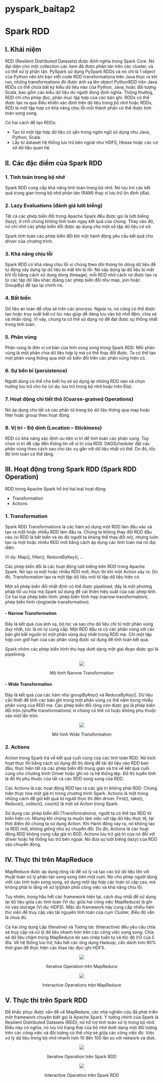 # pyspark_baitap2
# Spark RDD
## I. Khái niệm

RDD (Resilient Distributed Datasets) được định nghĩa trong Spark Core. Nó đại diện cho một collection các item đã được phân tán trên các cluster, và có thể xử lý phân tán. PySpark sử dụng PySpark RDDs và nó chỉ là 1 object của Python nên khi bạn viết code RDD transformations trên Java thực ra khi run, những transformations đó được ánh xạ lên object PythonRDD trên Java.
RDDs có thể chứa bất kỳ kiểu dữ liệu nào của Python, Java, hoặc đối tượng Scala, bao gồm các kiểu dữ liệu do người dùng định nghĩa. Thông thường, RDD chỉ cho phép đọc, phân mục tập hợp của các bản ghi. RDDs có thể được tạo ra qua điều khiển xác định trên dữ liệu trong bộ nhớ hoặc RDDs, RDD là một tập hợp có khả năng chịu lỗi mỗi thành phần có thể được tính toán song song.

Có hai cách để tạo RDDs:

  +	Tạo từ một tập hợp dữ liệu có sẵn trong ngôn ngữ sử dụng như Java, Python, Scala.
  +	Lấy từ dataset hệ thống lưu trữ bên ngoài như HDFS, Hbase hoặc các cơ sở dữ liệu quan hệ.
  
 ## II. Các đặc điểm của Spark RDD
 ### 1. Tính toán trong bộ nhớ
 
 Spark RDD cung cấp khả năng tính toán trong bộ nhớ. Nó lưu trữ các kết quả trung gian trong bộ nhớ phân tán (RAM) thay vì lưu trữ ổn định (đĩa).
 
 ### 2. Lazy Evaluations (đánh giá lười biếng)
 Tất cả các phép biến đổi trong Apache Spark đều được gọi là lười biếng (lazy), ở chỗ chúng không tính toán ngay kết quả của chúng. Thay vào đó, nó chỉ nhớ các phép biến đổi được áp dụng cho một số tập dữ liệu cơ sở.
 
Spark tính toán các phép biến đổi khi một hành động yêu cầu kết quả cho driver của chương trình.
### 3. Khả năng chịu lỗi

Spark RDD có khả năng chịu lỗi vì chúng theo dõi thông tin dòng dữ liệu để tự động xây dựng lại dữ liệu bị mất khi bị lỗi. Nó xây dựng lại dữ liệu bị mất khi lỗi bằng cách sử dụng dòng (lineage), mỗi RDD nhớ cách nó được tạo ra từ các tập dữ liệu khác (bằng các phép biến đổi như map, join hoặc GroupBy) để tạo lại chính nó.

### 4. Bất biến

Dữ liệu an toàn để chia sẻ trên các process. Ngoài ra, nó cũng có thể được tạo hoặc truy xuất bất cứ lúc nào giúp dễ dàng lưu vào bộ nhớ đệm, chia sẻ và nhân rộng. Vì vậy, chúng ta có thể sử dụng nó để đạt được sự thống nhất trong tính toán.

### 5. Phân vùng

Phân vùng là đơn vị cơ bản của tính song song trong Spark RDD. Mỗi phân vùng là một phân chia dữ liệu hợp lý mà có thể thay đổi được. Ta có thể tạo một phân vùng thông qua một số biến đổi trên các phân vùng hiện có.

### 6. Sự bền bỉ (persistence)

Người dùng có thể cho biết họ sẽ sử dụng lại những RDD nào và chọn hướng lưu trữ cho họ (ví dụ: lưu trữ trong bộ nhớ hoặc trên Đĩa).

### 7. Hoạt động chi tiết thô (Coarse-grained Operations)

Nó áp dụng cho tất cả các phần tử trong bộ dữ liệu thông qua map hoặc fiter hoặc group theo hoạt động.

### 8. Vị trí - Độ dính (Location – Stickiness)

RDD có khả năng xác định ưu tiên vị trí để tính toán các phân vùng. Tùy chọn vị trí đề cập đến thông tin về vị trí của RDD. DAGScheduler đặt các phân vùng theo cách sao cho tác vụ gần với dữ liệu nhất có thể. Do đó, tốc độ tính toán có thể tăng.

## III. Hoạt động trong Spark RDD (Spark RDD Operation)

RDD trong Apache Spark hỗ trợ hai loại hoạt động:
+ Transformation
+ Actions

### 1. Transformation

Spark RDD Transformations là các hàm sử dụng một RDD làm đầu vào và tạo ra một hoặc nhiều RDD làm đầu ra. Chúng ta không thay đổi RDD đầu vào (vì RDD là bất biến và do đó người ta không thể thay đổi nó), nhưng luôn tạo ra một hoặc nhiều RDD mới bằng cách áp dụng các tính toán mà nó đại diện.

Ví dụ: Map(), filter(), ReduceByKey(), ...

Các phép biến đổi là các hoạt động lười biếng trên RDD trong Apache Spark. Nó tạo ra một hoặc nhiều RDD mới, thực thi khi một Action xảy ra. Do đó, Transformation tạo ra một tập dữ liệu mới từ tập dữ liệu hiện có.

Một số phép biến đổi nhất định có thể được pipelined, đây là một phương pháp tối ưu hóa mà Spark sử dụng để cải thiện hiệu suất của các phép tính. Có hai loại phép biến hình: phép biến hình hẹp (narrow transformation), phép biến hình rộng(wide transformation).

#### - Narrow Transformation

Đây là kết quả của ánh xạ, bộ lọc và sao cho dữ liệu chỉ từ một phân vùng duy nhất, tức là nó tự cung cấp. Một RDD đầu ra có các phân vùng với các bản ghi bắt nguồn từ một phân vùng duy nhất trong RDD mẹ. Chỉ một tập hợp con giới hạn của các phân vùng được sử dụng để tính toán kết quả.

Spark nhóm các phép biến hình thu hẹp dưới dạng một giai đoạn được gọi là pipelining.

<p align="center"> <img src ="https://d2h0cx97tjks2p.cloudfront.net/blogs/wp-content/uploads/sites/2/2017/08/spark-narrow-transformation-1.jpg" />
<p align="center"> Mô hình Narrow Transformation </p>

#### - Wide Transformation

Đây là kết quả của các hàm như groupByKey() và ReduceByKey(). Dữ liệu cần thiết để tính các bản ghi trong một phân vùng có thể nằm trong nhiều phân vùng của RDD mẹ. Các phép biến đổi rộng còn được gọi là phép biến đổi trộn (shuffle transformations) vì chúng có thể có hoặc không phụ thuộc vào một lần trộn.

<p align="center"> <img src ="https://d2h0cx97tjks2p.cloudfront.net/blogs/wp-content/uploads/sites/2/2017/08/spark-wide-transformation.jpg" />
<p align="center"> Mô hình Wide Transformation </p>

### 2. Actions

Action trong Spark trả về kết quả cuối cùng của các tính toán RDD. Nó kích hoạt thực thi bằng cách sử dụng đồ thị dòng để tải dữ liệu vào RDD ban đầu, thực hiện tất cả các phép biến đổi trung gian và trả về kết quả cuối cùng cho chương trình Driver hoặc ghi nó ra hệ thống tệp. Đồ thị tuyến tính là đồ thị phụ thuộc của tất cả các RDD song song của RDD.

Các Actions là các hoạt động RDD tạo ra các giá trị không phải RDD. Chúng hiện thực hóa một giá trị trong chương trình Spark. Actions là một trong những cách để gửi kết quả từ người thực thi đến driver. First(), take(), Reduce(), collect(), count() là một số Action trong Spark.

Sử dụng các phép biến đổi (Transformations), người ta có thể tạo RDD từ biến hiện có. Nhưng khi chúng ta muốn làm việc với tập dữ liệu thực tế, tại thời điểm đó chúng ta sử dụng Action. Khi Hành động xảy ra, nó không tạo ra RDD mới, không giống như sự chuyển đổi. Do đó, Actions là các hoạt động RDD không cung cấp giá trị RDD. Actions lưu trữ giá trị của nó đối với driver hoặc hệ thống lưu trữ bên ngoài. Nó đưa sự lười biếng (lazy) của RDD vào chuyển động.

## IV. Thực thi trên MapReduce

MapReduce được áp dụng rộng rãi để xử lý và tạo các bộ dữ liệu lớn với thuật toán xử lý phân tán song song trên một cụm. Nó cho phép người dùng viết các tính toán song song, sử dụng một tập hợp các toán tử cấp cao, mà không phải lo lắng về xử lý/phân phối công việc và khả năng chịu lỗi.

Tuy nhiên, trong hầu hết các framework hiện tại, cách duy nhất để sử dụng lại dữ liệu giữa các tính toán (Ví dụ: giữa hai công việc MapReduce) là ghi nó vào storage (Ví dụ: HDFS). Mặc dù framework này cung cấp nhiều hàm thư viện để truy cập vào tài nguyên tính toán của cụm Cluster, điều đó vẫn là chưa đủ.

Cả hai ứng dụng Lặp (Iterative) và Tương tác (Interactive) đều yêu cầu chia sẻ truy cập và xử lý dữ liệu nhanh hơn trên các công việc song song. Chia sẻ dữ liệu chậm trong MapReduce do sao chép tuần tự và tốc độ I/O của ổ đĩa. Về hệ thống lưu trữ, hầu hết các ứng dụng Hadoop, cần dành hơn 90% thời gian để thực hiện các thao tác đọc-ghi HDFS.

<p align="center"> <img src ="https://www.wailian.work/images/2019/05/30/iterative_operations_on_mapreduce-min.jpg" />
<p align="center"> Iterative Operation trên MapReduce </p>

<p align="center"> <img src ="https://www.researchgate.net/profile/Mehdi_Ben_Hamida/publication/326572328/figure/fig10/AS:651828509282310@1532419435733/Interactive-operations-on-MapReduce.png" />
<p align="center"> Interactive Operations trên MapReduce </p>

## V. Thực thi trên Spark RDD

Để khắc phục được vấn đề về MapRedure, các nhà nghiên cứu đã phát triển một framework chuyên biệt gọi là Apache Spark. Ý tưởng chính của Spark là Resilient Distributed Datasets (RDD); nó hỗ trợ tính toán xử lý trong bộ nhớ. Điều này có nghĩa, nó lưu trữ trạng thái của bộ nhớ dưới dạng một đối tượng trên các công việc và đối tượng có thể chia sẻ giữa các công việc đó. Việc xử lý dữ liệu trong bộ nhớ nhanh hơn 10 đến 100 lần so với network và disk.

<p align="center"> <img src ="https://www.researchgate.net/profile/Mehdi_Ben_Hamida/publication/326572328/figure/fig11/AS:651828509282311@1532419435803/Iterative-operations-on-Spark-RDD.png" />
<p align="center"> Iterative Operation trên Spark RDD </p>

<p align="center"> <img src ="https://www.researchgate.net/profile/Mehdi_Ben_Hamida/publication/326572328/figure/fig12/AS:651828509282313@1532419435877/Interactive-operations-on-Spark-RDD.png" />
<p align="center"> Interactive Operation trên Spark RDD </p>

